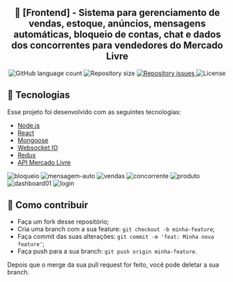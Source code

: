 <h2 align="center">
  🚀 [Frontend] - Sistema para gerenciamento de vendas, estoque, anúncios, mensagens automáticas, bloqueio de contas, chat e dados dos concorrentes para vendedores do Mercado Livre
</h2>

<p align="center">
  <img alt="GitHub language count" src="https://img.shields.io/github/languages/count/FelipeDeveloperFullStack/SISIML-FRONTEND-MERCADO-LIVRE">

  <img alt="Repository size" src="https://img.shields.io/github/repo-size/FelipeDeveloperFullStack/SISIML-FRONTEND-MERCADO-LIVRE">

  <a href="https://github.com/FelipeDeveloperFullStack/SISIML-FRONTEND-MERCADO-LIVRE/issues">
    <img alt="Repository issues" src="https://img.shields.io/github/issues/FelipeDeveloperFullStack/SISIML-FRONTEND-MERCADO-LIVRE">
  </a>

  <img alt="License" src="https://img.shields.io/badge/license-MIT-brightgreen">
</p>

## :rocket: Tecnologias

Esse projeto foi desenvolvido com as seguintes tecnologias:

- [Node.js](https://nodejs.org/en/)
- [React](https://reactjs.org)
- [Mongoose](https://mongoosejs.com/)
- [Websocket IO](https://socket.io/)
- [Redux](https://redux.js.org/)
- [API Mercado Livre](https://developers.mercadolivre.com.br/)

![bloqueio](https://user-images.githubusercontent.com/9463295/100174712-b4a61280-2eab-11eb-825a-9098cdf2f8e3.PNG)
![mensagem-auto](https://user-images.githubusercontent.com/9463295/100174714-b5d73f80-2eab-11eb-968c-cc28199c4536.PNG)
![vendas](https://user-images.githubusercontent.com/9463295/100174716-b5d73f80-2eab-11eb-8ed7-21c7f7e21167.PNG)
![concorrente](https://user-images.githubusercontent.com/9463295/100174718-b66fd600-2eab-11eb-9aa5-6caa1d39b460.PNG)
![produto](https://user-images.githubusercontent.com/9463295/100174720-b66fd600-2eab-11eb-8244-a6320681debe.PNG)
![dashboard01](https://user-images.githubusercontent.com/9463295/100174722-b7086c80-2eab-11eb-975d-19945dad64c8.PNG)
![login](https://user-images.githubusercontent.com/9463295/100174723-b7086c80-2eab-11eb-99aa-868f0a427ea2.png)

## 🤔 Como contribuir

- Faça um fork desse repositório;
- Cria uma branch com a sua feature: `git checkout -b minha-feature`;
- Faça commit das suas alterações: `git commit -m 'feat: Minha nova feature'`;
- Faça push para a sua branch: `git push origin minha-feature`.

Depois que o merge da sua pull request for feito, você pode deletar a sua branch.
